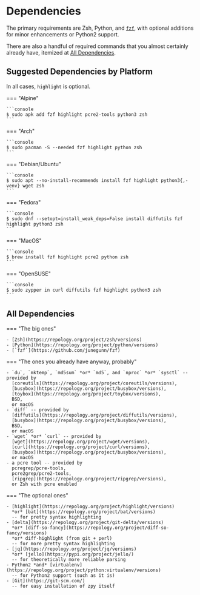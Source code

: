 # Dependencies

The primary requirements are Zsh, Python, and [`fzf`](https://github.com/junegunn/fzf),
with optional additions for minor enhancements or Python2 support.

There are also a handful of required commands that you almost certainly already have,
itemized at [All Dependencies](deps.md#all-dependencies).

## Suggested Dependencies by Platform

In all cases, `highlight` is optional.

=== "Alpine"

    ```console
    $ sudo apk add fzf highlight pcre2-tools python3 zsh
    ```

=== "Arch"

    ```console
    $ sudo pacman -S --needed fzf highlight python zsh
    ```

=== "Debian/Ubuntu"

    ```console
    $ sudo apt --no-install-recommends install fzf highlight python3{,-venv} wget zsh
    ```

=== "Fedora"

    ```console
    $ sudo dnf --setopt=install_weak_deps=False install diffutils fzf highlight python3 zsh
    ```

=== "MacOS"

    ```console
    $ brew install fzf highlight pcre2 python zsh
    ```

=== "OpenSUSE"

    ```console
    $ sudo zypper in curl diffutils fzf highlight python3 zsh
    ```

## All Dependencies

=== "The big ones"

    - [Zsh](https://repology.org/project/zsh/versions)
    - [Python](https://repology.org/project/python/versions)
    - [`fzf`](https://github.com/junegunn/fzf)

=== "The ones you already have anyway, probably"

    - `du`, `mktemp`, `md5sum` *or* `md5`, and `nproc` *or* `sysctl` -- provided by
      [coreutils](https://repology.org/project/coreutils/versions),
      [busybox](https://repology.org/project/busybox/versions),
      [toybox](https://repology.org/project/toybox/versions),
      BSD,
      or macOS
    - `diff` -- provided by
      [diffutils](https://repology.org/project/diffutils/versions),
      [busybox](https://repology.org/project/busybox/versions),
      BSD,
      or macOS
    - `wget` *or* `curl` -- provided by
      [wget](https://repology.org/project/wget/versions),
      [curl](https://repology.org/project/curl/versions),
      [busybox](https://repology.org/project/busybox/versions),
      or macOS
    - a pcre tool -- provided by
      pcregrep/pcre-tools,
      pcre2grep/pcre2-tools,
      [ripgrep](https://repology.org/project/ripgrep/versions),
      or Zsh with pcre enabled

=== "The optional ones"

    - [highlight](https://repology.org/project/highlight/versions)
      *or* [bat](https://repology.org/project/bat/versions)
      -- for pretty syntax highlighting
    - [delta](https://repology.org/project/git-delta/versions)
      *or* [diff-so-fancy](https://repology.org/project/diff-so-fancy/versions)
      *or* diff-highlight (from git + perl)
      -- for more pretty syntax highlighting
    - [jq](https://repology.org/project/jq/versions)
      *or* [jello](https://pypi.org/project/jello/)
      -- for theoretically more reliable parsing
    - Python2 *and* [virtualenv](https://repology.org/project/python:virtualenv/versions)
      -- for Python2 support (such as it is)
    - [Git](https://git-scm.com/)
      -- for easy installation of zpy itself
